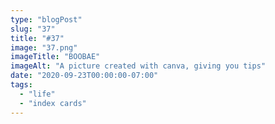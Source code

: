 ```yaml
---
type: "blogPost"
slug: "37"
title: "#37"
image: "37.png"
imageTitle: "BOOBAE"
imageAlt: "A picture created with canva, giving you tips"
date: "2020-09-23T00:00:00-07:00"
tags:
  - "life"
  - "index cards"
---
```


